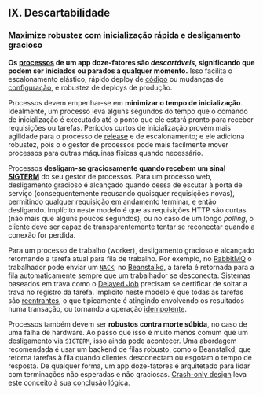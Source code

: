 ## IX. Descartabilidade
### Maximize robustez com inicialização rápida e desligamento gracioso

**Os [processos](./processos) de um app doze-fatores são *descartáveis*, significando que podem ser iniciados ou parados a qualquer momento.** Isso facilita o escalonamento elástico, rápido deploy de [código](./codebase) ou mudanças de [configuração](./config), e robustez de deploys de produção.

Processos devem empenhar-se em **minimizar o tempo de inicialização**. Idealmente, um processo leva alguns segundos do tempo que o comando de inicialização é executado até o ponto que ele estará pronto para receber requisições ou tarefas. Períodos curtos de inicialização provém mais agilidade para o processo de [release](./build-release-run) e de escalonamento; e ele adiciona robustez, pois o o gestor de processos pode mais facilmente mover processos para outras máquinas físicas quando necessário.

Processos **desligam-se graciosamente quando recebem um sinal [SIGTERM](http://en.wikipedia.org/wiki/SIGTERM)** do seu gestor de processos. Para um processo web, desligamento gracioso é alcançado quando cessa de escutar à porta de serviço (consequentemente recusando quaisquer requisições novas), permitindo qualquer requisição em andamento terminar, e então desligando. Implícito neste modelo é que as requisições HTTP são curtas (não mais que alguns poucos segundos), ou no caso de um longo _polling_, o cliente deve ser capaz de transparentemente tentar se reconectar quando a conexão for perdida.

Para um processo de trabalho (worker), desligamento gracioso é alcançado retornando a tarefa atual para  fila de trabalho. Por exemplo, no [RabbitMQ](http://www.rabbitmq.com/) o trabalhador pode enviar um [`NACK`](http://www.rabbitmq.com/amqp-0-9-1-quickref.html#basic.nack); no [Beanstalkd](http://kr.github.com/beanstalkd/), a tarefa é retornada para a fila automaticamente sempre que um trabalhador se desconecta. Sistemas baseados em trava como o [Delayed Job](https://github.com/collectiveidea/delayed_job#readme) precisam se certificar de soltar a trava no registro da tarefa. Implícito neste modelo é que todas as tarefas são [reentrantes](http://en.wikipedia.org/wiki/Reentrant_%28subroutine%29), o que tipicamente é atingindo envolvendo os resultados numa transação, ou tornando a operação [idempotente](http://en.wikipedia.org/wiki/Idempotence).

Processos também devem ser **robustos contra morte súbida**, no caso de uma falha de hardware. Ao passo que isso é muito menos comum que um desligamento via `SIGTERM`, isso ainda pode acontecer. Uma abordagem recomendada é usar um backend de filas robusto, como o Beanstalkd, que retorna tarefas à fila quando clientes desconectam ou esgotam o tempo de resposta. De qualquer forma, um app doze-fatores é arquitetado para lidar com terminações não esperadas e não graciosas.  [Crash-only design](http://lwn.net/Articles/191059/) leva este conceito à sua [conclusão lógica](http://docs.couchdb.org/en/latest/intro/overview.html).
